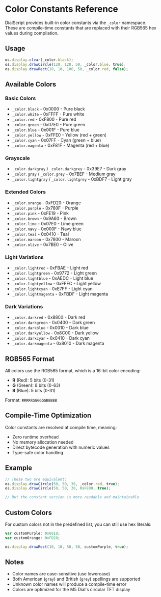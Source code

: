 # Color Constants Reference

DialScript provides built-in color constants via the `_color` namespace. These are compile-time constants that are replaced with their RGB565 hex values during compilation.

## Usage

```javascript
os.display.clear(_color.black);
os.display.drawCircle(120, 120, 50, _color.blue, true);
os.display.drawRect(10, 10, 100, 50, _color.red, false);
```

## Available Colors

### Basic Colors
- `_color.black` - 0x0000 - Pure black
- `_color.white` - 0xFFFF - Pure white
- `_color.red` - 0xF800 - Pure red
- `_color.green` - 0x07E0 - Pure green
- `_color.blue` - 0x001F - Pure blue
- `_color.yellow` - 0xFFE0 - Yellow (red + green)
- `_color.cyan` - 0x07FF - Cyan (green + blue)
- `_color.magenta` - 0xF81F - Magenta (red + blue)

### Grayscale
- `_color.darkgray` / `_color.darkgrey` - 0x39E7 - Dark gray
- `_color.gray` / `_color.grey` - 0x7BEF - Medium gray
- `_color.lightgray` / `_color.lightgrey` - 0xBDF7 - Light gray

### Extended Colors
- `_color.orange` - 0xFD20 - Orange
- `_color.purple` - 0x780F - Purple
- `_color.pink` - 0xFE19 - Pink
- `_color.brown` - 0x9A60 - Brown
- `_color.lime` - 0x07E0 - Lime green
- `_color.navy` - 0x000F - Navy blue
- `_color.teal` - 0x0410 - Teal
- `_color.maroon` - 0x7800 - Maroon
- `_color.olive` - 0x7BE0 - Olive

### Light Variations
- `_color.lightred` - 0xFBAE - Light red
- `_color.lightgreen` - 0x9772 - Light green
- `_color.lightblue` - 0xAEDC - Light blue
- `_color.lightyellow` - 0xFFFC - Light yellow
- `_color.lightcyan` - 0xE7FF - Light cyan
- `_color.lightmagenta` - 0xFBDF - Light magenta

### Dark Variations
- `_color.darkred` - 0x8800 - Dark red
- `_color.darkgreen` - 0x0400 - Dark green
- `_color.darkblue` - 0x0010 - Dark blue
- `_color.darkyellow` - 0x8C00 - Dark yellow
- `_color.darkcyan` - 0x0410 - Dark cyan
- `_color.darkmagenta` - 0x8010 - Dark magenta

## RGB565 Format

All colors use the RGB565 format, which is a 16-bit color encoding:
- **R** (Red): 5 bits (0-31)
- **G** (Green): 6 bits (0-63)
- **B** (Blue): 5 bits (0-31)

Format: `RRRRRGGGGGGBBBBB`

## Compile-Time Optimization

Color constants are resolved at compile time, meaning:
- Zero runtime overhead
- No memory allocation needed
- Direct bytecode generation with numeric values
- Type-safe color handling

## Example

```javascript
// These two are equivalent:
os.display.drawCircle(50, 50, 30, _color.red, true);
os.display.drawCircle(50, 50, 30, 0xF800, true);

// But the constant version is more readable and maintainable
```

## Custom Colors

For custom colors not in the predefined list, you can still use hex literals:

```javascript
var customPurple: 0x8010;
var customOrange: 0xFD20;

os.display.drawRect(10, 10, 50, 50, customPurple, true);
```

## Notes

- Color names are case-sensitive (use lowercase)
- Both American (`gray`) and British (`grey`) spellings are supported
- Unknown color names will produce a compile-time error
- Colors are optimized for the M5 Dial's circular TFT display
